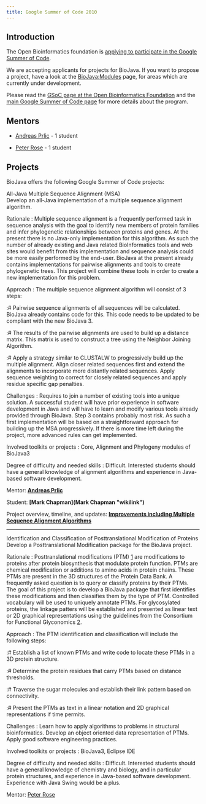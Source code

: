 ```yaml
---
title: Google Summer of Code 2010
---
```


Introduction
------------

The Open Bioinformatics foundation is [applying to participate in the
Google Summer of
Code](http://www.open-bio.org/wiki/Google_Summer_of_Code).

We are accepting applicants for projects for BioJava. If you want to
propose a project, have a look at the <BioJava:Modules> page, for areas
which are currently under development.

Please read the [GSoC page at the Open Bioinformatics
Foundation](http://www.open-bio.org/wiki/Google_Summer_of_Code) and the
[main Google Summer of Code page](http://code.google.com/soc) for more
details about the program.

Mentors
-------

-   [ Andreas Prlic](Andreas_Prlic "wikilink") - 1 student

<!-- -->

-   [Peter Rose](http://www.linkedin.com/in/peterrose) - 1 student

Projects
--------

BioJava offers the following Google Summer of Code projects:

All-Java Multiple Sequence Alignment (MSA)  
Develop an all-Java implementation of a multiple sequence alignment
algorithm.

<!-- -->

Rationale : Multiple sequence alignment is a frequently performed task in sequence analysis with the goal to identify new members of protein families and infer phylogenetic relationships between proteins and genes. At the present there is no Java-only implementation for this algorithm. As such the number of already existing and Java related BioInformatics tools and web sites would benefit from this implementation and sequence analysis could be more easily performed by the end-user. BioJava at the present already contains implementations for pairwise alignments and tools to create phylogenetic trees. This project will combine these tools in order to create a new implementation for this problem.  

<!-- -->

Approach : The multiple sequence alignment algorithm will consist of 3 steps:  

:\# Pairwise sequence alignments of all sequences will be calculated.
BioJava already contains code for this. This code needs to be updated to
be compliant with the new BioJava 3.

:\# The results of the pairwise alignments are used to build up a
distance matrix. This matrix is used to construct a tree using the
Neighbor Joining Algorithm.

:\# Apply a strategy similar to CLUSTALW to progressively build up the
multiple alignment. Align closer related sequences first and extend the
alignments to incorporate more distantly related sequences. Apply
sequence weighting to correct for closely related sequences and apply
residue specific gap penalties.

Challenges : Requires to join a number of existing tools into a unique solution. A successful student will have prior experience in software development in Java and will have to learn and modify various tools already provided through BioJava. Step 3 contains probably most risk. As such a first implementation will be based on a straightforward approach for building up the MSA progressively. If there is more time left during the project, more advanced rules can get implemented.  

<!-- -->

Involved toolkits or projects : Core, Alignment and Phylogeny modules of BioJava3  

<!-- -->

Degree of difficulty and needed skills : Difficult. Interested students should have a general knowledge of alignment algorithms and experience in Java-based software development.  

<!-- -->

Mentor: **[ Andreas Prlic](Andreas_Prlic "wikilink")**  

<!-- -->

Student: **[Mark Chapman](Mark Chapman "wikilink")**  

<!-- -->

Project overview, timeline, and updates: **[ Improvements including Multiple Sequence Alignment Algorithms](GSoC:MSA "wikilink")**  

------------------------------------------------------------------------

Identification and Classification of Posttranslational Modification of Proteins  
Develop a Posttranslational Modification package for the BioJava
project.

<!-- -->

Rationale : Posttranslational modifications (PTM) [1](http://en.wikipedia.org/wiki/Posttranslational_modification) are modifications to proteins after protein biosynthesis that modulate protein function. PTMs are chemical modification or additions to amino acids in protein chains. These PTMs are present in the 3D structures of the Protein Data Bank. A frequently asked question is to query or classify proteins by their PTMs. The goal of this project is to develop a BioJava package that first identifies these modifications and then classifies them by the type of PTM. Controlled vocabulary will be used to uniquely annotate PTMs. For glycosylated proteins, the linkage patters will be established and presented as linear text or 2D graphical representations using the guidelines from the Consortium for Functional Glyconomics [2](http://www.functionalglycomics.org/static/consortium/Nomenclature.shtml).  

<!-- -->

Approach : The PTM identification and classification will include the following steps:  

:\# Establish a list of known PTMs and write code to locate these PTMs
in a 3D protein structure.

:\# Determine the protein residues that carry PTMs based on distance
thresholds.

:\# Traverse the sugar molecules and establish their link pattern based
on connectivity.

:\# Present the PTMs as text in a linear notation and 2D graphical
representations if time permits.

Challenges : Learn how to apply algorithms to problems in structural bioinformatics. Develop an object oriented data representation of PTMs. Apply good software engineering practices.  

<!-- -->

Involved toolkits or projects : BioJava3, Eclipse IDE  

<!-- -->

Degree of difficulty and needed skills : Difficult. Interested students should have a general knowledge of chemistry and biology, and in particular protein structures, and experience in Java-based software development. Experience with Java Swing would be a plus.  

<!-- -->

Mentor: [Peter Rose](http://www.linkedin.com/in/peterrose)  



